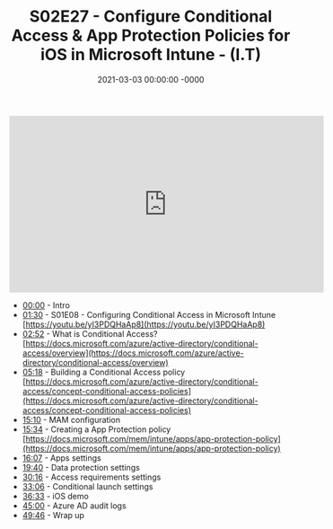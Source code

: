 ﻿---
layout: post
title: "S02E27 - Configure Conditional Access & App Protection Policies for iOS in Microsoft Intune - (I.T)"
date: 2021-03-03 00:00:00 -0000
categories:
---

<iframe loading="lazy" width="560" height="315" src="https://www.youtube.com/embed/Mr0tsvYTMa0" title="YouTube video player" frameborder="0" allow="accelerometer; autoplay; clipboard-write; encrypted-media; gyroscope; picture-in-picture" allowfullscreen></iframe>

- [00:00](https://www.youtube.com/watch?v=Mr0tsvYTMa0&t=0s) - Intro  
- [01:30](https://www.youtube.com/watch?v=Mr0tsvYTMa0&t=90s) - S01E08 - Configuring Conditional Access in Microsoft Intune  
[https://youtu.be/yI3PDQHaAp8](https://youtu.be/yI3PDQHaAp8)  
- [02:52](https://www.youtube.com/watch?v=Mr0tsvYTMa0&t=172s) - What is Conditional Access?  
[https://docs.microsoft.com/azure/active-directory/conditional-access/overview](https://docs.microsoft.com/azure/active-directory/conditional-access/overview)  
- [05:18](https://www.youtube.com/watch?v=Mr0tsvYTMa0&t=318s) - Building a Conditional Access policy  
[https://docs.microsoft.com/azure/active-directory/conditional-access/concept-conditional-access-policies](https://docs.microsoft.com/azure/active-directory/conditional-access/concept-conditional-access-policies)  
- [15:10](https://www.youtube.com/watch?v=Mr0tsvYTMa0&t=910s) - MAM configuration  
- [15:34](https://www.youtube.com/watch?v=Mr0tsvYTMa0&t=934s) - Creating a App Protection policy  
[https://docs.microsoft.com/mem/intune/apps/app-protection-policy](https://docs.microsoft.com/mem/intune/apps/app-protection-policy)  
- [16:07](https://www.youtube.com/watch?v=Mr0tsvYTMa0&t=967s) - Apps settings  
- [19:40](https://www.youtube.com/watch?v=Mr0tsvYTMa0&t=1180s) - Data protection settings  
- [30:16](https://www.youtube.com/watch?v=Mr0tsvYTMa0&t=1816s) - Access requirements settings  
- [33:06](https://www.youtube.com/watch?v=Mr0tsvYTMa0&t=1986s) - Conditional launch settings  
- [36:33](https://www.youtube.com/watch?v=Mr0tsvYTMa0&t=2193s) - iOS demo  
- [45:00](https://www.youtube.com/watch?v=Mr0tsvYTMa0&t=2700s) - Azure AD audit logs  
- [49:46](https://www.youtube.com/watch?v=Mr0tsvYTMa0&t=2986s) - Wrap up  

